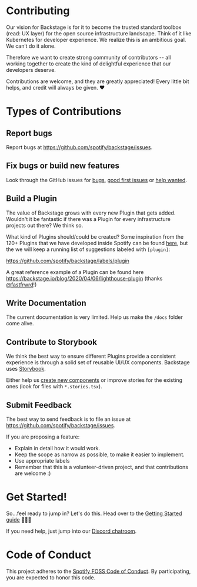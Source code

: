 # Contributing

Our vision for Backstage is for it to become the trusted standard toolbox (read: UX layer) for the open source infrastructure landscape. Think of it like Kubernetes for developer experience. We realize this is an ambitious goal. We can’t do it alone.

Therefore we want to create strong community of contributors -- all working together to create the kind of delightful experience that our developers deserve.

Contributions are welcome, and they are greatly appreciated! Every little bit helps, and credit will always be given. ❤️

# Types of Contributions

## Report bugs

Report bugs at https://github.com/spotify/backstage/issues.

## Fix bugs or build new features

Look through the GitHub issues for [bugs](https://github.com/spotify/backstage/labels/bugs), [good first issues](https://github.com/spotify/backstage/labels/good%20first%20issue) or [help wanted](https://github.com/spotify/backstage/labels/help%20wanted).

## Build a Plugin

The value of Backstage grows with every new Plugin that gets added. Wouldn't it be fantastic if there was a Plugin for every infrastructure projects out there? We think so.

What kind of Plugins should/could be created? Some inspiration from the 120+ Plugins that we have developed inside Spotify can be found [here](https://backstage.io/demos), but the we will keep a running list of suggestions labeled with `[plugin]`:

https://github.com/spotify/backstage/labels/plugin

A great reference example of a Plugin can be found here https://backstage.io/blog/2020/04/06/lighthouse-plugin (thanks [@fastfrwrd](https://github.com/fastfrwrd)!)

## Write Documentation

The current documentation is very limited. Help us make the `/docs` folder come alive.

## Contribute to Storybook

We think the best way to ensure different Plugins provide a consistent experience is through a solid set of reusable UI/UX components. Backstage uses [Storybook](http://storybook.backstage.io).

Either help us [create new components](https://github.com/spotify/backstage/labels/help%20wanted) or improve stories for the existing ones (look for files with `*.stories.tsx`).

## Submit Feedback

The best way to send feedback is to file an issue at https://github.com/spotify/backstage/issues.

If you are proposing a feature:

- Explain in detail how it would work.
- Keep the scope as narrow as possible, to make it easier to implement.
- Use appropriate labels
- Remember that this is a volunteer-driven project, and that contributions
  are welcome :)

# Get Started!

So...feel ready to jump in? Let's do this. Head over to the [Getting Started guide](https://github.com/spotify/backstage#getting-started) 👏🏻💯

If you need help, just jump into our [Discord chatroom](https://discord.gg/MUpMjP2).

# Code of Conduct

This project adheres to the [Spotify FOSS Code of Conduct][code-of-conduct]. By participating, you are expected to honor this code.

[code-of-conduct]: https://github.com/spotify/backstage/blob/master/CODE_OF_CONDUCT.md
